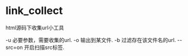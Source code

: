 # link_collect
html源码下收集url小工具


  -u <url> 必要参数，需要收集的url.
  -o <filename> 输出到某文件.
  -b <filetype> 过滤存在该文件名的url.
  --src=on 开启扫描src标签.
